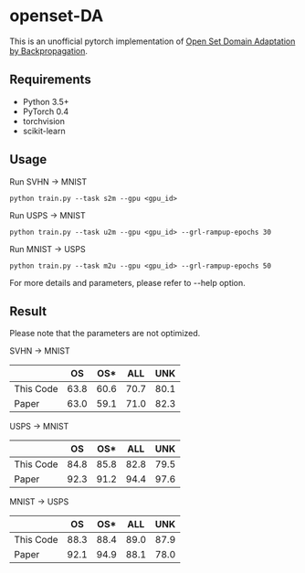 # openset-DA
This is an unofficial pytorch implementation of [Open Set Domain Adaptation by Backpropagation](https://arxiv.org/pdf/1804.10427.pdf). 

## Requirements
- Python 3.5+
- PyTorch 0.4
- torchvision
- scikit-learn

## Usage
Run SVHN -> MNIST
```
python train.py --task s2m --gpu <gpu_id>
```
Run USPS -> MNIST
```
python train.py --task u2m --gpu <gpu_id> --grl-rampup-epochs 30
```
Run MNIST -> USPS
```
python train.py --task m2u --gpu <gpu_id> --grl-rampup-epochs 50
```
For more details and parameters, please refer to --help option.

## Result

Please note that the parameters are not optimized.

SVHN -> MNIST

||OS|OS*|ALL|UNK| 
|:---|:---:|:---:|:---:|:---:|
|This Code|63.8|60.6|70.7|80.1|
|Paper|63.0|59.1|71.0|82.3|


USPS -> MNIST

||OS|OS*|ALL|UNK| 
|:---|:---:|:---:|:---:|:---:|
|This Code|84.8|85.8|82.8|79.5|
|Paper|92.3|91.2|94.4|97.6|


MNIST -> USPS

||OS|OS*|ALL|UNK| 
|:---|:---:|:---:|:---:|:---:|
|This Code|88.3|88.4|89.0|87.9|
|Paper|92.1|94.9|88.1|78.0|